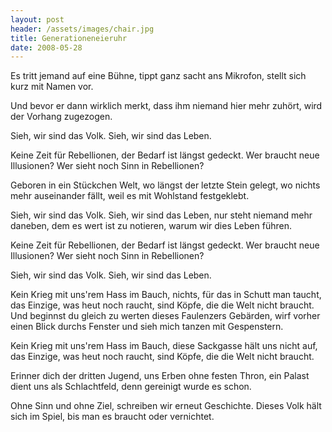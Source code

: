 ```yaml
---
layout: post
header: /assets/images/chair.jpg
title: Generationeneieruhr
date: 2008-05-28
---
```


Es tritt jemand auf eine Bühne,
tippt ganz sacht ans Mikrofon,
stellt sich kurz mit Namen vor.

Und bevor er dann wirklich merkt,
dass ihm niemand hier mehr zuhört,
wird der Vorhang zugezogen.

Sieh, wir sind das Volk.
Sieh, wir sind das Leben.

Keine Zeit für Rebellionen,
der Bedarf ist längst gedeckt.
Wer braucht neue Illusionen?
Wer sieht noch Sinn in Rebellionen?

Geboren in ein Stückchen Welt,
wo längst der letzte Stein gelegt,
wo nichts mehr auseinander fällt,
weil es mit Wohlstand festgeklebt.

Sieh, wir sind das Volk.
Sieh, wir sind das Leben,
nur steht niemand mehr daneben,
dem es wert ist zu notieren,
warum wir dies Leben führen.

Keine Zeit für Rebellionen,
der Bedarf ist längst gedeckt.
Wer braucht neue Illusionen?
Wer sieht noch Sinn in Rebellionen?

Sieh, wir sind das Volk.
Sieh, wir sind das Leben.

Kein Krieg mit uns'rem Hass im Bauch,
nichts, für das in Schutt man taucht,
das Einzige, was heut noch raucht,
sind Köpfe, die die Welt nicht braucht.
Und beginnst du gleich zu werten
dieses Faulenzers Gebärden,
wirf vorher einen Blick durchs Fenster
und sieh mich tanzen mit Gespenstern.

Kein Krieg mit uns'rem Hass im Bauch,
diese Sackgasse hält uns nicht auf,
das Einzige, was heut noch raucht,
sind Köpfe, die die Welt nicht braucht.

Erinner dich der dritten Jugend,
uns Erben ohne festen Thron,
ein Palast dient uns als Schlachtfeld,
denn gereinigt wurde es schon.

Ohne Sinn und ohne Ziel,
schreiben wir erneut Geschichte.
Dieses Volk hält sich im Spiel,
bis man es braucht oder vernichtet.
